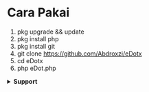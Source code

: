 # Cara Pakai

1. pkg upgrade && update
2. pkg install php
3. pkg install git
4. git clone https://github.com/Abdroxzi/eDotx
5. cd eDotx
6. php eDot.php


</details>
<details>
    <summary><b> Support</b></summary><br/>


 <a href="https://t.me/HiepBei"> Telegram</a>

</p>
</details>












